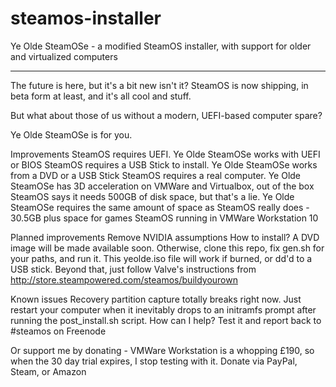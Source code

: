 steamos-installer
=================

Ye Olde SteamOSe - a modified SteamOS installer, with support for older and virtualized computers

---

The future is here, but it's a bit new isn't it?
SteamOS is now shipping, in beta form at least, and it's all cool and stuff.

But what about those of us without a modern, UEFI-based computer spare?

Ye Olde SteamOSe is for you.

Improvements
SteamOS requires UEFI. Ye Olde SteamOSe works with UEFI or BIOS
SteamOS requires a USB Stick to install. Ye Olde SteamOSe works from a DVD or a USB Stick
SteamOS requires a real computer. Ye Olde SteamOSe has 3D acceleration on VMWare and Virtualbox, out of the box
SteamOS says it needs 500GB of disk space, but that's a lie. Ye Olde SteamOSe requires the same amount of space as SteamOS really does - 30.5GB plus space for games
SteamOS running in VMWare Workstation 10

Planned improvements
Remove NVIDIA assumptions
How to install?
A DVD image will be made available soon. Otherwise, clone this repo, fix gen.sh for your paths, and run it. This yeolde.iso file will work if burned, or dd'd to a USB stick. Beyond that, just follow Valve's instructions from http://store.steampowered.com/steamos/buildyourown

Known issues
Recovery partition capture totally breaks right now. Just restart your computer when it inevitably drops to an initramfs prompt after running the post_install.sh script.
How can I help?
Test it and report back to #steamos on Freenode

Or support me by donating - VMWare Workstation is a whopping £190, so when the 30 day trial expires, I stop testing with it. Donate via PayPal, Steam, or Amazon
